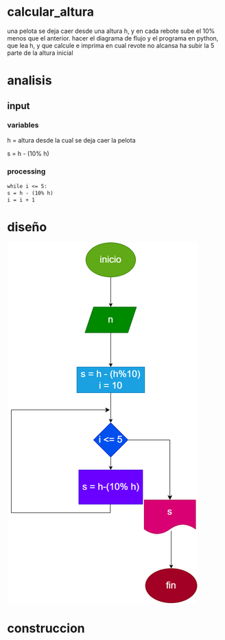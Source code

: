 # calcular_altura

una pelota se deja caer desde una altura h, y en cada rebote sube el 10% menos que el anterior. hacer el diagrama de flujo y el programa en python, que lea h, y que calcule e imprima en cual revote no alcansa ha subir la 5 parte de la altura inicial

# analisis

## input

### variables

h = altura desde la cual se deja caer la pelota

s = h - (10% h)

### processing

    while i <= 5: 
    s = h - (10% h)
    i = i + 1

# diseño

![diagrama de flujo](diagrama.png "diagrama de flujo")

# construccion